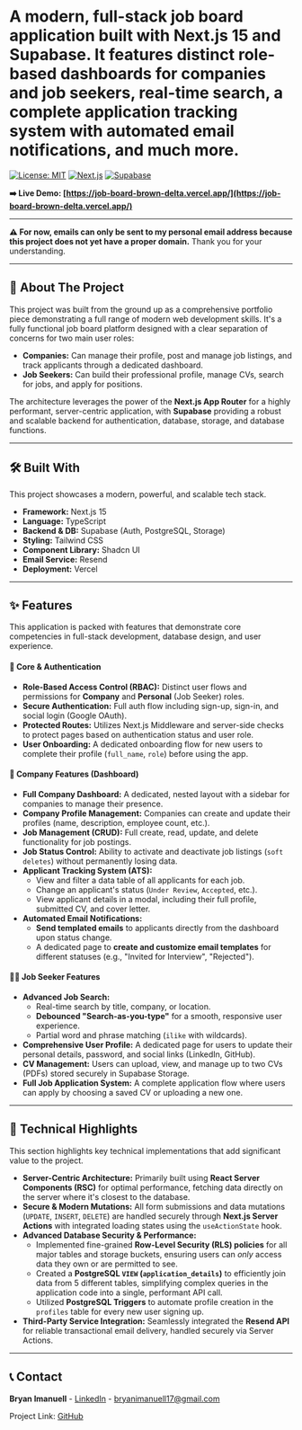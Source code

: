 # A modern, full-stack job board application built with Next.js 15 and Supabase. It features distinct role-based dashboards for companies and job seekers, real-time search, a complete application tracking system with automated email notifications, and much more.

[![License: MIT](https://img.shields.io/badge/License-MIT-yellow.svg?style=for-the-badge)](https://opensource.org/licenses/MIT)
[![Next.js](https://img.shields.io/badge/next.js-000000?style=for-the-badge&logo=nextdotjs&logoColor=white)](https://nextjs.org/)
[![Supabase](https://img.shields.io/badge/Supabase-3ECF8E?style=for-the-badge&logo=supabase&logoColor=white)](https://supabase.com/)

**➡️ Live Demo: [https://job-board-brown-delta.vercel.app/](https://job-board-brown-delta.vercel.app/)**

---

**⚠️ For now, emails can only be sent to my personal email address because this project does not yet have a proper domain.**
Thank you for your understanding.

---

## 🚀 About The Project

This project was built from the ground up as a comprehensive portfolio piece demonstrating a full range of modern web development skills. It's a fully functional job board platform designed with a clear separation of concerns for two main user roles:

* **Companies:** Can manage their profile, post and manage job listings, and track applicants through a dedicated dashboard.
* **Job Seekers:** Can build their professional profile, manage CVs, search for jobs, and apply for positions.

The architecture leverages the power of the **Next.js App Router** for a highly performant, server-centric application, with **Supabase** providing a robust and scalable backend for authentication, database, storage, and database functions.

---

## 🛠️ Built With

This project showcases a modern, powerful, and scalable tech stack.

* **Framework:** Next.js 15
* **Language:** TypeScript
* **Backend & DB:** Supabase (Auth, PostgreSQL, Storage)
* **Styling:** Tailwind CSS
* **Component Library:** Shadcn UI
* **Email Service:** Resend
* **Deployment:** Vercel

---

## ✨ Features

This application is packed with features that demonstrate core competencies in full-stack development, database design, and user experience.

#### **🔑 Core & Authentication**
* **Role-Based Access Control (RBAC):** Distinct user flows and permissions for **Company** and **Personal** (Job Seeker) roles.
* **Secure Authentication:** Full auth flow including sign-up, sign-in, and social login (Google OAuth).
* **Protected Routes:** Utilizes Next.js Middleware and server-side checks to protect pages based on authentication status and user role.
* **User Onboarding:** A dedicated onboarding flow for new users to complete their profile (`full_name`, `role`) before using the app.

#### **🏢 Company Features (Dashboard)**
* **Full Company Dashboard:** A dedicated, nested layout with a sidebar for companies to manage their presence.
* **Company Profile Management:** Companies can create and update their profiles (name, description, employee count, etc.).
* **Job Management (CRUD):** Full create, read, update, and delete functionality for job postings.
* **Job Status Control:** Ability to activate and deactivate job listings (`soft deletes`) without permanently losing data.
* **Applicant Tracking System (ATS):**
    * View and filter a data table of all applicants for each job.
    * Change an applicant's status (`Under Review`, `Accepted`, etc.).
    * View applicant details in a modal, including their full profile, submitted CV, and cover letter.
* **Automated Email Notifications:**
    * **Send templated emails** to applicants directly from the dashboard upon status change.
    * A dedicated page to **create and customize email templates** for different statuses (e.g., "Invited for Interview", "Rejected").

#### **👨‍💻 Job Seeker Features**
* **Advanced Job Search:**
    * Real-time search by title, company, or location.
    * **Debounced "Search-as-you-type"** for a smooth, responsive user experience.
    * Partial word and phrase matching (`ilike` with wildcards).
* **Comprehensive User Profile:** A dedicated page for users to update their personal details, password, and social links (LinkedIn, GitHub).
* **CV Management:** Users can upload, view, and manage up to two CVs (PDFs) stored securely in Supabase Storage.
* **Full Job Application System:** A complete application flow where users can apply by choosing a saved CV or uploading a new one.

---

## 🔧 Technical Highlights

This section highlights key technical implementations that add significant value to the project.

* **Server-Centric Architecture:** Primarily built using **React Server Components (RSC)** for optimal performance, fetching data directly on the server where it's closest to the database.
* **Secure & Modern Mutations:** All form submissions and data mutations (`UPDATE`, `INSERT`, `DELETE`) are handled securely through **Next.js Server Actions** with integrated loading states using the `useActionState` hook.
* **Advanced Database Security & Performance:**
    * Implemented fine-grained **Row-Level Security (RLS) policies** for all major tables and storage buckets, ensuring users can *only* access data they own or are permitted to see.
    * Created a **PostgreSQL `VIEW` (`application_details`)** to efficiently join data from 5 different tables, simplifying complex queries in the application code into a single, performant API call.
    * Utilized **PostgreSQL Triggers** to automate profile creation in the `profiles` table for every new user signing up.
* **Third-Party Service Integration:** Seamlessly integrated the **Resend API** for reliable transactional email delivery, handled securely via Server Actions.

---

## 📞 Contact

**Bryan Imanuell** - [LinkedIn](https://www.linkedin.com/in/bryanimanuell/) - bryanimanuell17@gmail.com

Project Link: [GitHub](https://github.com/bryanimanuell/JobBoard)
